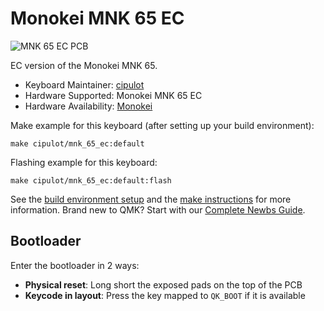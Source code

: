 # Monokei MNK 65 EC

![MNK 65 EC PCB]()

EC version of the Monokei MNK 65.

* Keyboard Maintainer: [cipulot](https://github.com/cipulot)
* Hardware Supported: Monokei MNK 65 EC
* Hardware Availability: [Monokei](https://monokei.co/)

Make example for this keyboard (after setting up your build environment):

    make cipulot/mnk_65_ec:default

Flashing example for this keyboard:

    make cipulot/mnk_65_ec:default:flash

See the [build environment setup](https://docs.qmk.fm/#/getting_started_build_tools) and the [make instructions](https://docs.qmk.fm/#/getting_started_make_guide) for more information. Brand new to QMK? Start with our [Complete Newbs Guide](https://docs.qmk.fm/#/newbs).

## Bootloader

Enter the bootloader in 2 ways:

* **Physical reset**: Long short the exposed pads on the top of the PCB
* **Keycode in layout**: Press the key mapped to `QK_BOOT` if it is available
